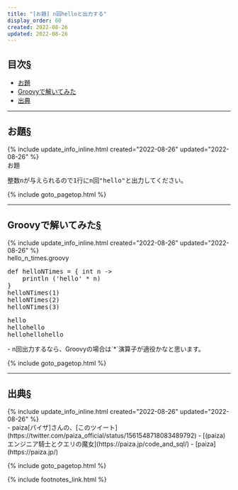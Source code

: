 ```yaml
---
title: "[お題] n回helloと出力する"
display_order: 60
created: 2022-08-26
updated: 2022-08-26
---
```


## <a name="index">目次</a><a class="heading-anchor-permalink" href="#目次">§</a>

<ul id="index_ul">
<li><a href="#お題">お題</a></li>
<li><a href="#Groovyで解いてみた">Groovyで解いてみた</a></li>
<li><a href="#出典">出典</a></li>
</ul>

* * *
## <a name="お題">お題</a><a class="heading-anchor-permalink" href="#お題">§</a>
<div class="chapter-updated">{% include update_info_inline.html created="2022-08-26" updated="2022-08-26" %}</div>
<div class="code-box">
<div class="title">お題</div>
<pre>
整数nが与えられるので1行にn回"hello"と出力してください。
</pre>
</div>

{% include goto_pagetop.html %}

* * *
## <a name="Groovyで解いてみた">Groovyで解いてみた</a><a class="heading-anchor-permalink" href="#Groovyで解いてみた">§</a>
<div class="chapter-updated">{% include update_info_inline.html created="2022-08-26" updated="2022-08-26" %}</div>
<div class="code-box">
<div class="title">hello_n_times.groovy</div>
<pre>
def helloNTimes = { int n -&gt;
    println ('hello' * n)
}
helloNTimes(1)
helloNTimes(2)
helloNTimes(3)
</pre>
</div>
<div class="code-box-output no-title">
<pre>
hello
hellohello
hellohellohello
</pre>
</div>
- n回出力するなら、Groovyの場合は`*`演算子が適役かなと思います。

{% include goto_pagetop.html %}

* * *
## <a name="出典">出典</a><a class="heading-anchor-permalink" href="#出典">§</a>
<div class="chapter-updated">{% include update_info_inline.html created="2022-08-26" updated="2022-08-26" %}</div>
- paiza[パイザ]さんの、[このツイート](https://twitter.com/paiza_official/status/1561548718083489792)
- [(paiza)エンジニア騎士とクエリの魔女](https://paiza.jp/code_and_sql/)
- [paiza](https://paiza.jp/)

{% include goto_pagetop.html %}

{% include footnotes_link.html %}
